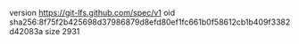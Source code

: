 version https://git-lfs.github.com/spec/v1
oid sha256:8f75f2b425698d37986879d8efd80ef1fc661b0f58612cb1b409f3382d42083a
size 2931
